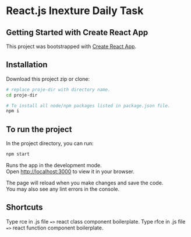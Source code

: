 # React.js Inexture Daily Task

## Getting Started with Create React App

This project was bootstrapped with [Create React App](https://github.com/facebook/create-react-app).

## Installation

Download this project zip or clone:

```bash
# replace proje-dir with directory name.
cd proje-dir

# To install all node/npm packages listed in package.json file.
npm i 
```

## To run the project

In the project directory, you can run:

```bash
npm start
```

Runs the app in the development mode.\
Open [http://localhost:3000](http://localhost:3000) to view it in your browser.

The page will reload when you make changes and save the code.\
You may also see any lint errors in the console.

## Shortcuts

Type rce in .js file `=>` react class component boilerplate.
Type rfce in .js file `=>` react function component boilerplate.
